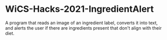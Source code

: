 # WiCS-Hacks-2021-IngredientAlert
A program that reads an image of an ingredient label, converts it into text, and alerts the user if there are ingredients present that don't align with their diet.
